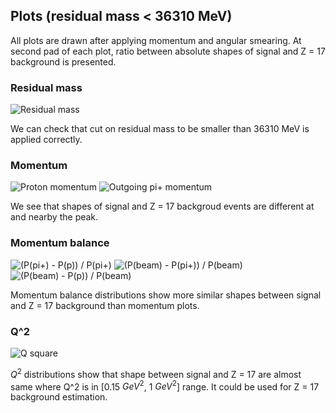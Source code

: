 ## Plots (residual mass < 36310 MeV)

All plots are drawn after applying momentum and angular smearing.
At second pad of each plot, ratio between absolute shapes of signal and Z = 17 background is presented.

### Residual mass

![Residual mass](M_residual_SR1_All.png)

We can check that cut on residual mass to be smaller than 36310 MeV is applied correctly.

### Momentum

![Proton momentum](P_proton_SR1_All.png)
![Outgoing pi+ momentum](P_piplus_SR1_All.png)

We see that shapes of signal and Z = 17 backgroud events are different at and nearby the peak.

### Momentum balance

![(P(pi+) - P(p)) / P(pi+)](P_balance_piplus_p_SR1_All.png)
![(P(beam) - P(pi+)) / P(beam)](P_balance_beam_piplus_SR1_All.png)
![(P(beam) - P(p)) / P(beam)](P_balance_beam_p_SR1_All.png)

Momentum balance distributions show more similar shapes between signal and Z = 17 background than momentum plots.

### Q^2

![Q square](Q_square_SR1_All.png)

${Q}^{2}$ distributions show that shape between signal and Z = 17 are almost same where Q^2 is in [0.15 ${GeV}^{2}$, 1 ${GeV}^{2}$] range.
It could be used for Z = 17 background estimation.